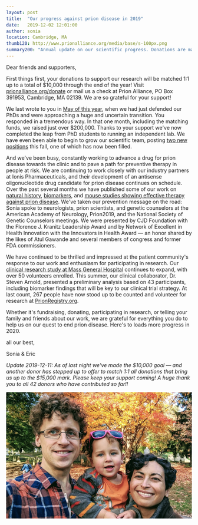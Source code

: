 ```yaml
---
layout: post
title:  "Our progress against prion disease in 2019"
date:   2019-12-02 12:01:00
author: sonia
location: Cambridge, MA
thumb120: http://www.prionalliance.org/media/base/s-100px.png
summary200: "Annual update on our scientific progress. Donations are matched 1:1 up to $10K through the end of the year."
---
```


Dear friends and supporters,

First things first, your donations to support our research will be matched 1:1 up to a total of $10,000 through the end of the year! Visit [prionalliance.org/donate](http://www.prionalliance.org/donate/) or mail us a check at Prion Alliance, PO Box 391953, Cambridge, MA 02139. We are so grateful for your support!

We last wrote to you in [May of this year](/2019/05/01/donation-match-to-100k-in-honor-of-our-phds/), when we had just defended our PhDs and were approaching a huge and uncertain transition. You responded in a tremendous way. In that one month, including the matching funds, we raised just over $200,000. Thanks to your support we've now completed the leap from PhD students to running an independent lab. We have even been able to begin to grow our scientific team, posting [two new positions](http://www.cureffi.org/2019/09/09/come-join-our-team/) this fall, one of which has now been filled.

And we've been busy, constantly working to advance a drug for prion disease towards the clinic and to pave a path for preventive therapy in people at risk. We are continuing to work closely with our industry partners at Ionis Pharmaceuticals, and their development of an antisense oligonucleotide drug candidate for prion disease continues on schedule. Over the past several months we have published some of our work on [natural history](https://www.ncbi.nlm.nih.gov/pubmed/31171647), [biomarkers](https://www.ncbi.nlm.nih.gov/pubmed/31558565), and [mouse studies showing effective therapy against prion disease](https://www.ncbi.nlm.nih.gov/pubmed/31361599). We've taken our prevention message on the road: Sonia spoke to neurologists, prion scientists, and genetic counselors at the American Academy of Neurology, Prion2019, and the National Society of Genetic Counselors meetings. We were presented by CJD Foundation with the Florence J. Kranitz Leadership Award and by Network of Excellent in Health Innovation with the Innovators in Health Award &mdash; an honor shared by the likes of Atul Gawande and several members of congress and former FDA commissioners.

We have continued to be thrilled and impressed at the patient community's response to our work and enthusiasm for participating in research. Our [clinical research study at Mass General Hospital](http://www.prionalliance.org/2017/07/19/prion-alliance-sponsors-mgh-research-study/) continues to expand, with over 50 volunteers enrolled. This summer, our clinical collaborator, Dr. Steven Arnold, presented a preliminary analysis based on 43 participants, including biomarker findings that will be key to our clinical trial strategy. At last count, 267 people have now stood up to be counted and volunteer for research at [PrionRegistry.org](https://prionregistry.org/home).

Whether it's fundraising, donating, participating in research, or telling your family and friends about our work, we are grateful for everything you do to help us on our quest to end prion disease. Here's to loads more progress in 2020.

all our best,

Sonia & Eric

*Update 2019-12-11: As of last night we've made the $10,000 goal &mdash; and another donor has stepped up to offer to match 1:1 all donations that bring us up to the $15,000 mark. Please keep your support coming! A huge thank you to all 42 donors who have contributed so far!!*

![](/media/2019/12/us-2019-10-26.png)